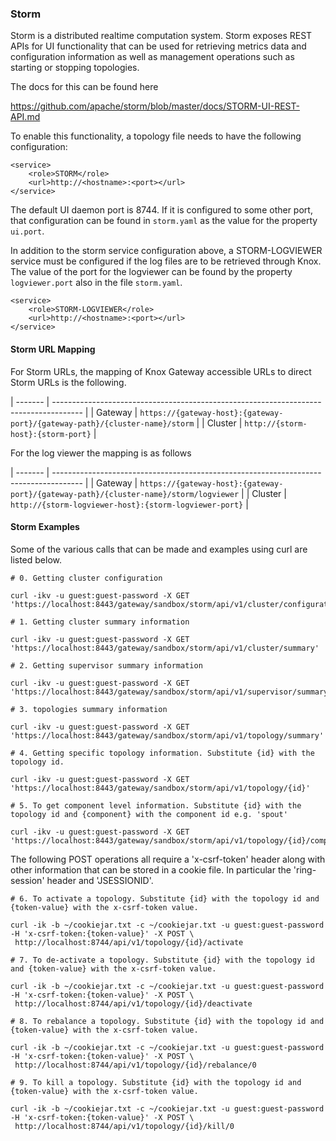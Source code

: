 <!--
   Licensed to the Apache Software Foundation (ASF) under one or more
   contributor license agreements.  See the NOTICE file distributed with
   this work for additional information regarding copyright ownership.
   The ASF licenses this file to You under the Apache License, Version 2.0
   (the "License"); you may not use this file except in compliance with
   the License.  You may obtain a copy of the License at

       https://www.apache.org/licenses/LICENSE-2.0

   Unless required by applicable law or agreed to in writing, software
   distributed under the License is distributed on an "AS IS" BASIS,
   WITHOUT WARRANTIES OR CONDITIONS OF ANY KIND, either express or implied.
   See the License for the specific language governing permissions and
   limitations under the License.
-->
<!---
   Licensed to the Apache Software Foundation (ASF) under one or more
   contributor license agreements.  See the NOTICE file distributed with
   this work for additional information regarding copyright ownership.
   The ASF licenses this file to You under the Apache License, Version 2.0
   (the "License"); you may not use this file except in compliance with
   the License.  You may obtain a copy of the License at

       https://www.apache.org/licenses/LICENSE-2.0

   Unless required by applicable law or agreed to in writing, software
   distributed under the License is distributed on an "AS IS" BASIS,
   WITHOUT WARRANTIES OR CONDITIONS OF ANY KIND, either express or implied.
   See the License for the specific language governing permissions and
   limitations under the License.
--->

### Storm ###

Storm is a distributed realtime computation system. Storm exposes REST APIs for UI functionality that can be used for
retrieving metrics data and configuration information as well as management operations such as starting or stopping topologies.

The docs for this can be found here

https://github.com/apache/storm/blob/master/docs/STORM-UI-REST-API.md

To enable this functionality, a topology file needs to have the following configuration:

    <service>
        <role>STORM</role>
        <url>http://<hostname>:<port></url>
    </service>

The default UI daemon port is 8744. If it is configured to some other port, that configuration can be
found in `storm.yaml` as the value for the property `ui.port`.

In addition to the storm service configuration above, a STORM-LOGVIEWER service must be configured if the
log files are to be retrieved through Knox. The value of the port for the logviewer can be found by the property
`logviewer.port` also in the file `storm.yaml`.

    <service>
        <role>STORM-LOGVIEWER</role>
        <url>http://<hostname>:<port></url>
    </service>


#### Storm URL Mapping ####

For Storm URLs, the mapping of Knox Gateway accessible URLs to direct Storm URLs is the following.

| ------- | ------------------------------------------------------------------------------------- |
| Gateway | `https://{gateway-host}:{gateway-port}/{gateway-path}/{cluster-name}/storm` |
| Cluster | `http://{storm-host}:{storm-port}`                                      |

For the log viewer the mapping is as follows

| ------- | ------------------------------------------------------------------------------------- |
| Gateway | `https://{gateway-host}:{gateway-port}/{gateway-path}/{cluster-name}/storm/logviewer` |
| Cluster | `http://{storm-logviewer-host}:{storm-logviewer-port}`                                      |


#### Storm Examples

Some of the various calls that can be made and examples using curl are listed below.

    # 0. Getting cluster configuration
    
    curl -ikv -u guest:guest-password -X GET 'https://localhost:8443/gateway/sandbox/storm/api/v1/cluster/configuration'
    
    # 1. Getting cluster summary information
    
    curl -ikv -u guest:guest-password -X GET 'https://localhost:8443/gateway/sandbox/storm/api/v1/cluster/summary'

    # 2. Getting supervisor summary information
    
    curl -ikv -u guest:guest-password -X GET 'https://localhost:8443/gateway/sandbox/storm/api/v1/supervisor/summary'
    
    # 3. topologies summary information
    
    curl -ikv -u guest:guest-password -X GET 'https://localhost:8443/gateway/sandbox/storm/api/v1/topology/summary'
    
    # 4. Getting specific topology information. Substitute {id} with the topology id.
    
    curl -ikv -u guest:guest-password -X GET 'https://localhost:8443/gateway/sandbox/storm/api/v1/topology/{id}'

    # 5. To get component level information. Substitute {id} with the topology id and {component} with the component id e.g. 'spout'
    
    curl -ikv -u guest:guest-password -X GET 'https://localhost:8443/gateway/sandbox/storm/api/v1/topology/{id}/component/{component}'


The following POST operations all require a 'x-csrf-token' header along with other information that can be stored in a cookie file.
In particular the 'ring-session' header and 'JSESSIONID'.

    # 6. To activate a topology. Substitute {id} with the topology id and {token-value} with the x-csrf-token value.

    curl -ik -b ~/cookiejar.txt -c ~/cookiejar.txt -u guest:guest-password -H 'x-csrf-token:{token-value}' -X POST \
     http://localhost:8744/api/v1/topology/{id}/activate

    # 7. To de-activate a topology. Substitute {id} with the topology id and {token-value} with the x-csrf-token value.

    curl -ik -b ~/cookiejar.txt -c ~/cookiejar.txt -u guest:guest-password -H 'x-csrf-token:{token-value}' -X POST \
     http://localhost:8744/api/v1/topology/{id}/deactivate

    # 8. To rebalance a topology. Substitute {id} with the topology id and {token-value} with the x-csrf-token value.

    curl -ik -b ~/cookiejar.txt -c ~/cookiejar.txt -u guest:guest-password -H 'x-csrf-token:{token-value}' -X POST \
     http://localhost:8744/api/v1/topology/{id}/rebalance/0

    # 9. To kill a topology. Substitute {id} with the topology id and {token-value} with the x-csrf-token value.

    curl -ik -b ~/cookiejar.txt -c ~/cookiejar.txt -u guest:guest-password -H 'x-csrf-token:{token-value}' -X POST \
     http://localhost:8744/api/v1/topology/{id}/kill/0
